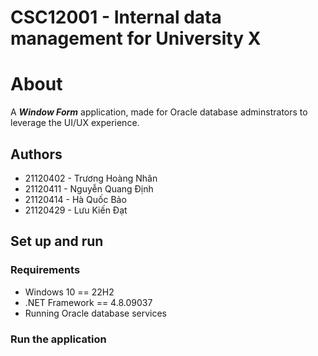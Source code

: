 # CSC12001 - Internal data management for University X

# About

A ***Window Form*** application, made for Oracle database adminstrators to leverage the UI/UX experience.

## Authors

- 21120402 - Trương Hoàng Nhân
- 21120411 - Nguyễn Quang Định
- 21120414 - Hà Quốc Bảo
- 21120429 - Lưu Kiến Đạt

## Set up and run

### Requirements

- Windows 10 == 22H2
- .NET Framework == 4.8.09037
- Running Oracle database services

### Run the application


